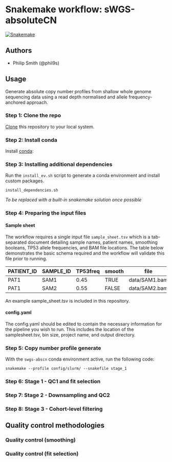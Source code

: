 # Snakemake workflow: sWGS-absoluteCN

[![Snakemake](https://img.shields.io/badge/snakemake-≥5.10.0-brightgreen.svg)](https://snakemake.bitbucket.io)

## Authors

* Philip Smith (@phil9s)

## Usage

Generate absolute copy number profiles from shallow whole genome sequencing data using a read depth normalised and allele frequency-anchored approach.

### Step 1: Clone the repo

[Clone](https://help.github.com/en/articles/cloning-a-repository) this repository to your local system.

### Step 2: Install conda 

Install [conda](https://conda.io/projects/conda/en/latest/user-guide/install/index.html):

### Step 3: Installing additional dependencies

Run the `install_ev.sh` script to generate a conda environment and install custom packages.

```
install_dependencies.sh
```

*To be replaced with a built-in snakemake solution once possible*

### Step 4: Preparing the input files

#### Sample sheet

The workflow requires a single input file `sample_sheet.tsv` which is a tab-separated document detailing sample names, patient names, smoothing booleans, TP53 allele frequencies, and BAM file locations. The table below demonstrates the basic schema required and the workflow will validate this file prior to running.

|PATIENT_ID|SAMPLE_ID|TP53freq|smooth|file         |
|----------|---------|--------|------|-------------|
|PAT1      |SAM1     |0.45    |TRUE  |data/SAM1.bam|
|PAT1      |SAM2     |0.55    |FALSE |data/SAM2.bam|

An example sample_sheet.tsv is included in this repository.

#### config.yaml

The config.yaml should be edited to contain the necessary information for the pipeline you wish to run. This includes the location of the samplesheet.tsv, bin size, project name, and output directory.

### Step 5: Copy number profile generate

With the `swgs-abscn` conda environment active, run the following code:

```
snakemake --profile config/slurm/ --snakefile stage_1
```

### Step 6: Stage 1 - QC1 and fit selection

### Step 7: Stage 2 - Downsampling and QC2

### Step 8: Stage 3 - Cohort-level filtering

## Quality control methodologies

### Quality control (smoothing)

### Quality control (fit selection)

